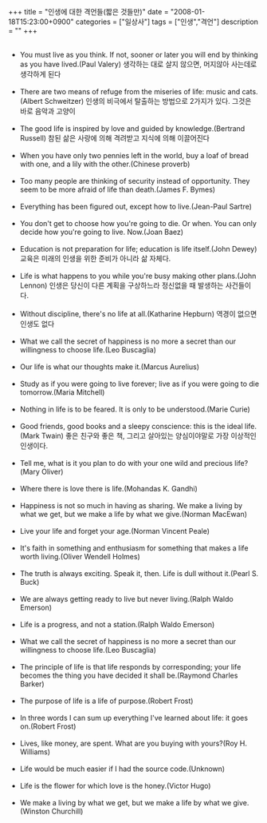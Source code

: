+++
title = "인생에 대한 격언들(짧은 것들만)"
date = "2008-01-18T15:23:00+0900"
categories = ["일상사"]
tags = ["인생","격언"]
description = ""
+++
<span class="copyright_entry" style="display:block;" title="인생에 대한 격언들(짧은 것들만)@@**@@http://shed.egloos.com/1699981"></span>
<ul>
 <br>
 <li>You must live as you think. If not, sooner or later you will end by thinking as you have lived.(Paul Valery) 생각하는 대로 살지 않으면, 머지않아 사는데로 생각하게 된다</li>
 <br>
 <li>There are two means of refuge from the miseries of life: music and cats.(Albert Schweitzer) 인생의 비극에서 탈출하는 방법으로 2가지가 있다. 그것은 바로 음악과 고양이</li>
 <br>
 <li>The good life is inspired by love and guided by knowledge.(Bertrand Russell) 참된 삶은 사랑에 의해 격려받고 지식에 의해 이끌어진다</li>
 <br>
 <li>When you have only two pennies left in the world, buy a loaf of bread with one, and a lily with the other.(Chinese proverb)</li>
 <br>
 <li>Too many people are thinking of security instead of opportunity. They seem to be more afraid of life than death.(James F. Bymes)</li>
 <br>
 <li>Everything has been figured out, except how to live.(Jean-Paul Sartre)</li>
 <br>
 <li>You don't get to choose how you're going to die. Or when. You can only decide how you're going to live. Now.(Joan Baez)</li>
 <br>
 <li>Education is not preparation for life; education is life itself.(John Dewey) 교육은 미래의 인생을 위한 준비가 아니라 삶 자체다. </li>
 <br>
 <li>Life is what happens to you while you're busy making other plans.(John Lennon) 인생은 당신이 다른 계획을 구상하느라 정신없을 때 발생하는 사건들이다.</li>
 <br>
 <li>Without discipline, there's no life at all.(Katharine Hepburn) 역경이 없으면 인생도 없다</li>
 <br>
 <li>What we call the secret of happiness is no more a secret than our willingness to choose life.(Leo Buscaglia) </li>
 <br>
 <li>Our life is what our thoughts make it.(Marcus Aurelius)</li>
 <br>
 <li>Study as if you were going to live forever; live as if you were going to die tomorrow.(Maria Mitchell) </li>
 <br>
 <li>Nothing in life is to be feared. It is only to be understood.(Marie Curie) </li>
 <br>
 <li>Good friends, good books and a sleepy conscience: this is the ideal life.(Mark Twain) 좋은 친구와 좋은 책, 그리고 살아있는 양심이야말로 가장 이상적인 인생이다.</li>
 <br>
 <li>Tell me, what is it you plan to do with your one wild and precious life?(Mary Oliver)</li>
 <br>
 <li>Where there is love there is life.(Mohandas K. Gandhi)</li>
 <br>
 <li>Happiness is not so much in having as sharing. We make a living by what we get, but we make a life by what we give.(Norman MacEwan)</li>
 <br>
 <li>Live your life and forget your age.(Norman Vincent Peale)</li>
 <br>
 <li>It's faith in something and enthusiasm for something that makes a life worth living.(Oliver Wendell Holmes)</li>
 <br>
 <li>The truth is always exciting. Speak it, then. Life is dull without it.(Pearl S. Buck)</li>
 <br>
 <li>We are always getting ready to live but never living.(Ralph Waldo Emerson)</li>
 <br>
 <li>Life is a progress, and not a station.(Ralph Waldo Emerson)</li>
 <br>
 <li>What we call the secret of happiness is no more a secret than our willingness to choose life.(Leo Buscaglia) </li>
 <br>
 <li>The principle of life is that life responds by corresponding; your life becomes the thing you have decided it shall be.(Raymond Charles Barker)</li>
 <br>
 <li>The purpose of life is a life of purpose.(Robert Frost)</li>
 <br>
 <li>In three words I can sum up everything I've learned about life: it goes on.(Robert Frost)</li>
 <br>
 <li>Lives, like money, are spent. What are you buying with yours?(Roy H. Williams)</li>
 <br>
 <li>Life would be much easier if I had the source code.(Unknown)</li>
 <br>
 <li>Life is the flower for which love is the honey.(Victor Hugo)</li>
 <br>
 <li>We make a living by what we get, but we make a life by what we give.(Winston Churchill)</li>
</ul> 
<!--
       <rdf:RDF xmlns:rdf="http://www.w3.org/1999/02/22-rdf-syntax-ns#"
		    xmlns:dc="http://purl.org/dc/elements/1.1/"
		    xmlns:trackback="http://madskills.com/public/xml/rss/module/trackback/">
       <rdf:Description
	        rdf:about="http://shed.egloos.com/1699981"
	        dc:identifier="http://shed.egloos.com/1699981"
	        dc:title="인생에 대한 격언들(짧은 것들만)"
	        trackback:ping="http://shed.egloos.com/tb/1699981"/>
       </rdf:RDF>
       -->

<ul></ul>